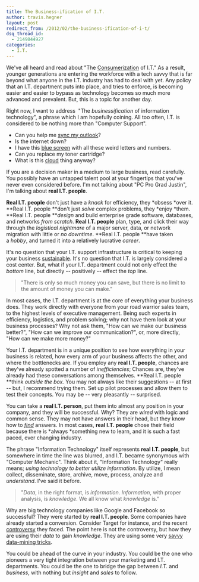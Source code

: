 ```yaml
---
title: The Business-ification of I.T.
author: travis.hegner
layout: post
redirect_from: /2012/02/the-business-ification-of-i-t/
dsq_thread_id:
  - 2149844927
categories:
  - I.T.
---
```

We've all heard and read about "The [Consumerization][1] of I.T." As a result, younger generations are entering the workforce with a tech savvy that is far beyond what anyone in the I.T. industry has had to deal with yet. Any policy that an I.T. department puts into place, and tries to enforce, is becoming easier and easier to bypass as technology becomes so much more advanced and prevalent. But, this is a topic for another day.

Right now, I want to address  "The *businessification* of information technology", a phrase which I am hopefully coining. All too often, I.T. is considered to be nothing more than "Computer Support".

  * Can you help me <a href="http://xkcd.com/664/" target="_blank">sync my outlook</a>?
  * Is the internet down?
  * I have this <a href="http://en.wikipedia.org/wiki/Blue_Screen_of_Death" target="_blank">blue screen</a> with all these weird letters and numbers.
  * Can you replace my toner cartridge?
  * What is this <a href="http://en.wikipedia.org/wiki/Cloud_computing" target="_blank">cloud</a> thing anyway?

If you are a decision maker in a medium to large business, read carefully. You possibly have an untapped talent pool at your fingertips that you've never even considered before. I'm not talking about "PC Pro Grad Justin", I'm talking about **real I.T. people**.

**Real I.T. people** don't just have a *knack* for efficiency, they *obsess *over it. **Real I.T. people **don't just *solve* complex problems, they *enjoy *them. **Real I.T. people ***design* and build enterprise grade software, databases, and networks *from scratch*. **Real I.T. people** plan, type, and click their way through the *logistical nightmare* of a major server, data, or network migration with little or *no downtime*. **Real I.T. people **have taken a *hobby*, and turned it into a relatively lucrative *career*.

It's no question that your I.T. support infrastructure is critical to keeping your business <a href="http://xkcd.com/1007/" target="_blank">sustainable</a>. It's no question that I.T. is largely considered a cost center. But, what if your I.T. department could not only effect the *bottom* line, but directly -- positively -- effect the *top* line.

> "There is only so much money you can save, but there is no limit to the amount of money you can make."

In most cases, the I.T. department is at the core of everything your business does. They work directly with everyone from your road warrior sales team, to the highest levels of executive management. Being such experts in efficiency, logistics, and problem solving; why not have them look at your business processes? Why not ask them, "How can we make our business better?", "How can we improve our communication?", or, more directly, "How can we make more money?"

Your I.T. department is in a unique position to see how everything in your business is related, how every arm of your business affects the other, and where the bottlenecks are. If you employ any **real I.T. people**, chances are they've already spotted a number of *inefficiencies*; Chances are, they've already had these conversations among themselves. **Real I.T. people **think *outside the box.* You may not always like their suggestions -- at first -- but, I recommend trying them. Set up pilot processes and allow them to test their concepts. You may be -- very pleasantly -- surprised.

You can take a **real I.T. person**, put them into almost any position in your company, and they will be successful. Why? They are *wired* with logic and common sense. They may not have answers in their head, but they know how to *[find][2]* answers. In most cases, **real I.T. people** chose their field because there is *always *something new to learn, and it is such a fast paced, ever changing industry.

The phrase "Information Technology" itself represents **real I.T. people**, but somewhere in time the line was blurred, and I.T. became synonymous with "Computer Mechanic". Think about it, "Information Technology" really means; *using technology to better utilize information*. By utilize, I mean collect, disseminate, store, archive, move, process, analyze and *understand*. I've said it before.

> "*Data*, in the right format, is *information*. *Information*, with proper analysis, is *knowledge*. We all know what *knowledge* is."

Why are big technology companies like Google and Facebook so successful? They were started by **real I.T. people**. Some companies have already started a conversion. Consider Target for instance, and the recent <a href="http://www.forbes.com/sites/kashmirhill/2012/02/16/how-target-figured-out-a-teen-girl-was-pregnant-before-her-father-did/" target="_blank">controversy</a> they faced. The point here is not the controversy, but how they are using their *data* to gain *knowledge*. They are using some very <a href="http://www.forbes.com/sites/kashmirhill/2012/02/24/target-isnt-just-predicting-pregnancies-expect-more-savvy-data-mining-tricks/" target="_blank">savvy data-mining tricks</a>.

You could be ahead of the curve in your industry. You could be the one who pioneers a very tight integration between your marketing and I.T. departments. You could be the one to bridge the gap between *I.T.* and *business*, with nothing but *insight* and *sales* to follow.

 [1]: http://en.wikipedia.org/wiki/Consumerization
 [2]: http://www.urbandictionary.com/define.php?term=google-fu